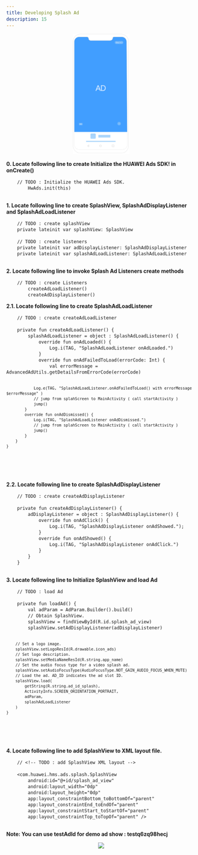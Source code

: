 ```yaml
---
title: Developing Splash Ad
description: 15
---
```


<center>
<img style="width: 150.00px " src="assets/splash.png" onclick="imageclick(src)">
</center>

<p><strong>0. Locate following line to create Initialize the HUAWEI Ads SDK! in onCreate()</strong></p>
<pre><div id="copy-button10" class="copy-btn" title="Copy" onclick="copyCode(this.id)"></div><code>    // TODO : Initialize the HUAWEI Ads SDK.
        HwAds.init(this)
<br></code></pre>

<p><strong>1. Locate following line to create SplashView, SplashAdDisplayListener and SplashAdLoadListener</strong></p>
<pre><div id="copy-button10" class="copy-btn" title="Copy" onclick="copyCode(this.id)"></div><code>    // TODO : create splashView
    private lateinit var splashView: SplashView<br>
<span class="pln">    // TODO : create listeners
    private lateinit var adDisplayListener: SplashAdDisplayListener
    private lateinit var splashAdLoadListener: SplashAdLoadListener
<br></span></code></pre>

<p><strong>2. Locate following line to invoke Splash Ad Listeners create methods</strong></p>
<pre><div id="copy-button11" class="copy-btn" title="Copy" onclick="copyCode(this.id)"></div><code>    // TODO : create Listeners
        createAdLoadListener()
        createAdDisplayListener()
<span class="pln"></span></code></pre>

<p><strong>2.1. Locate following line to create SplashAdLoadListener</strong></p>
<pre><div id="copy-button11" class="copy-btn" title="Copy" onclick="copyCode(this.id)"></div><code>    // TODO : create createAdLoadListener<br>
    private fun createAdLoadListener() {
        splashAdLoadListener = object : SplashAdLoadListener() {
            override fun onAdLoaded() {
                Log.i(TAG, "SplashAdLoadListener onAdLoaded.")
            }
            override fun onAdFailedToLoad(errorCode: Int) {
                val errorMessage = AdvancedAdUtils.getDetailsFromErrorCode(errorCode)

                Log.e(TAG, "SplashAdLoadListener.onAdFailedToLoad() with errorMessage $errorMessage" )
                // jump from splahScreen to MainActivity ( call startActivity ) 
                jump()
            }
            override fun onAdDismissed() {
                Log.i(TAG, "SplashAdLoadListener onAdDismissed.")
                // jump from splahScreen to MainActivity ( call startActivity ) 
                jump() 
            }
        }
    }
<br><span class="pln"></span></code></pre>

<p><strong>2.2. Locate following line to create SplashAdDisplayListener</strong></p>
<pre><div id="copy-button11" class="copy-btn" title="Copy" onclick="copyCode(this.id)"></div><code>    // TODO : create createAdDisplayListener<br>
    private fun createAdDisplayListener() {
        adDisplayListener = object : SplashAdDisplayListener() {
            override fun onAdClick() {
                Log.i(TAG, "SplashAdDisplayListener onAdShowed.");
            }
            override fun onAdShowed() {
                Log.i(TAG, "SplashAdDisplayListener onAdClick.")
            }
        }
    }
<br><span class="pln"></span></code></pre>

<p><strong>3. Locate following line to Initialize SplashView and load Ad</strong></p>
<pre><div id="copy-button11" class="copy-btn" title="Copy" onclick="copyCode(this.id)"></div><code>    // TODO : load Ad<br>
    private fun loadAd() {
        val adParam = AdParam.Builder().build()
        // Obtain SplashView.
        splashView = findViewById(R.id.splash_ad_view)
        splashView.setAdDisplayListener(adDisplayListener)

        // Set a logo image.
        splashView.setLogoResId(R.drawable.icon_ads)
        // Set logo description.
        splashView.setMediaNameResId(R.string.app_name)
        // Set the audio focus type for a video splash ad.
        splashView.setAudioFocusType(AudioFocusType.NOT_GAIN_AUDIO_FOCUS_WHEN_MUTE)
        // Load the ad. AD_ID indicates the ad slot ID.
        splashView.load(
            getString(R.string.ad_id_splash),
            ActivityInfo.SCREEN_ORIENTATION_PORTRAIT,
            adParam,
            splashAdLoadListener
        )
    }
<br><span class="pln"></span></code></pre>

<p><strong>4. Locate following line to add SplashView to XML layout file.</strong></p>
<pre><div id="copy-button11" class="copy-btn" title="Copy" onclick="copyCode(this.id)"></div><code>    // &lt;!-- TODO : add SplashView XML layout --&gt;<br>
    &lt;com.huawei.hms.ads.splash.SplashView
        android:id="@+id/splash_ad_view"
        android:layout_width="0dp"
        android:layout_height="0dp"
        app:layout_constraintBottom_toBottomOf="parent"
        app:layout_constraintEnd_toEndOf="parent"
        app:layout_constraintStart_toStartOf="parent"
        app:layout_constraintTop_toTopOf="parent" /&gt;
<br><span class="pln"></span></code></pre>

<aside class="special"><p><strong>Note: You can use testAdId for demo ad show : <string name="ad_id_splash">testq6zq98hecj</string> </strong></p></aside>

<center>
<img style="width: 300.00px " src="assets/ss_splash.gif" onclick="imageclick(src)">
</center>